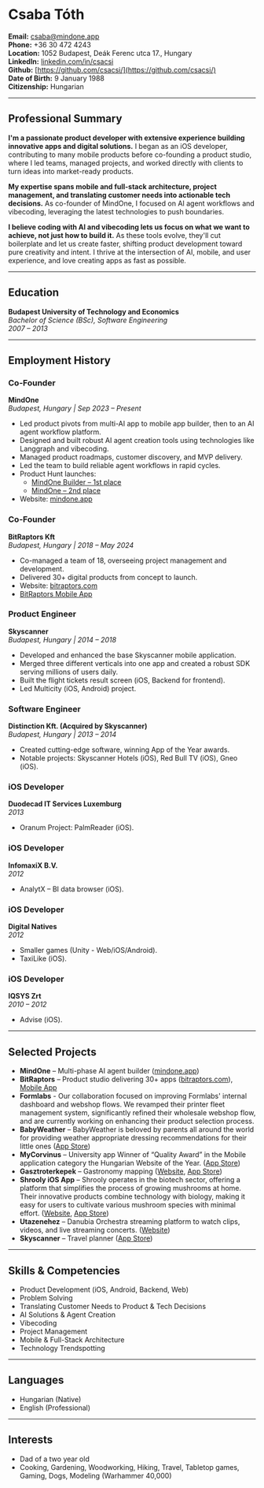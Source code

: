 # Csaba Tóth

**Email:** csaba@mindone.app  
**Phone:** +36 30 472 4243  
**Location:** 1052 Budapest, Deák Ferenc utca 17., Hungary  
**LinkedIn:** [linkedin.com/in/csacsi](https://www.linkedin.com/in/csacsi)  
**Github:** [https://github.com/csacsi/](https://github.com/csacsi/)  
**Date of Birth:** 9 January 1988  
**Citizenship:** Hungarian

---

## Professional Summary

**I'm a passionate product developer with extensive experience building innovative apps and digital solutions.** I began as an iOS developer, contributing to many mobile products before co-founding a product studio, where I led teams, managed projects, and worked directly with clients to turn ideas into market-ready products.

**My expertise spans mobile and full-stack architecture, project management, and translating customer needs into actionable tech decisions.** As co-founder of MindOne, I focused on AI agent workflows and vibecoding, leveraging the latest technologies to push boundaries.

**I believe coding with AI and vibecoding lets us focus on what we want to achieve, not just how to build it.** As these tools evolve, they'll cut boilerplate and let us create faster, shifting product development toward pure creativity and intent. I thrive at the intersection of AI, mobile, and user experience, and love creating apps as fast as possible.

---

## Education

**Budapest University of Technology and Economics**  
_Bachelor of Science (BSc), Software Engineering_  
_2007 – 2013_

---

## Employment History

### Co-Founder  
**MindOne**  
_Budapest, Hungary | Sep 2023 – Present_  
- Led product pivots from multi-AI app to mobile app builder, then to an AI agent workflow platform.
- Designed and built robust AI agent creation tools using technologies like Langgraph and vibecoding.
- Managed product roadmaps, customer discovery, and MVP delivery.
- Led the team to build reliable agent workflows in rapid cycles.
- Product Hunt launches:  
    - [MindOne Builder – 1st place](https://www.producthunt.com/products/mindone-appstore-of-ais/launches/mindone-builder)  
    - [MindOne – 2nd place](https://www.producthunt.com/products/mindone-appstore-of-ais/launches/mindone)
- Website: [mindone.app](https://www.mindone.app/)

### Co-Founder  
**BitRaptors Kft**  
_Budapest, Hungary | 2018 – May 2024_  
- Co-managed a team of 18, overseeing project management and development.
- Delivered 30+ digital products from concept to launch.
- Website: [bitraptors.com](https://bitraptors.com/)
- [BitRaptors Mobile App](https://apps.apple.com/us/app/bitraptors/id1606938049)

### Product Engineer  
**Skyscanner**  
_Budapest, Hungary | 2014 – 2018_  
- Developed and enhanced the base Skyscanner mobile application.
- Merged three different verticals into one app and created a robust SDK serving millions of users daily.
- Built the flight tickets result screen (iOS, Backend for frontend).
- Led Multicity (iOS, Android) project.

### Software Engineer  
**Distinction Kft. (Acquired by Skyscanner)**  
_Budapest, Hungary | 2013 – 2014_  
- Created cutting-edge software, winning App of the Year awards.
- Notable projects: Skyscanner Hotels (iOS), Red Bull TV (iOS), Gneo (iOS).

### iOS Developer  
**Duodecad IT Services Luxemburg**  
_2013_  
- Oranum Project: PalmReader (iOS).

### iOS Developer  
**InfomaxiX B.V.**  
_2012_  
- AnalytX – BI data browser (iOS).

### iOS Developer  
**Digital Natives**  
_2012_  
- Smaller games (Unity - Web/iOS/Android).
- TaxiLike (iOS).

### iOS Developer  
**IQSYS Zrt**  
_2010 – 2012_  
- Advise (iOS).
---

## Selected Projects

- **MindOne** – Multi-phase AI agent builder ([mindone.app](https://www.mindone.app/))
- **BitRaptors** – Product studio delivering 30+ apps ([bitraptors.com](https://bitraptors.com)), [Mobile App](https://apps.apple.com/us/app/bitraptors/id1606938049)
- **Formlabs**  - Our collaboration focused on improving Formlabs' internal dashboard and webshop flows. We revamped their printer fleet management system, significantly refined their wholesale webshop flow, and are currently working on enhancing their product selection process.
- **BabyWeather** – BabyWeather is beloved by parents all around the world for providing weather appropriate dressing recommendations for their little ones ([App Store](https://apps.apple.com/us/app/babyweather/id1294123874))
- **MyCorvinus** – University app Winner of “Quality Award” in the Mobile application category the Hungarian Website of the Year. ([App Store](https://apps.apple.com/hu/app/mycorvinus/id1539790856))
- **Gasztroterkepek** – Gastronomy mapping ([Website](https://gasztroterkepek.hu/), [App Store](https://apps.apple.com/hu/app/balatoni-gasztrot%C3%A9rk%C3%A9p/id1389054905?l=hu))
- **Shrooly iOS App** – Shrooly operates in the biotech sector, offering a platform that simplifies the process of growing mushrooms at home. Their innovative products combine technology with biology, making it easy for users to cultivate various mushroom species with minimal effort. ([Website](https://eu.shrooly.com/), [App Store](https://apps.apple.com/hu/app/shrooly-smart-mushroom-growing/id6448950051))
- **Utazenehez** – Danubia Orchestra streaming platform to watch clips, videos, and live streaming concerts. ([Website](https://utazenehez.hu/videotar))
- **Skyscanner** – Travel planner ([App Store](https://apps.apple.com/zw/app/skyscanner-flights-hotels-cars/id415458524))

---

## Skills & Competencies

- Product Development (iOS, Android, Backend, Web)
- Problem Solving
- Translating Customer Needs to Product & Tech Decisions
- AI Solutions & Agent Creation
- Vibecoding
- Project Management
- Mobile & Full-Stack Architecture
- Technology Trendspotting

---

## Languages

- Hungarian (Native)
- English (Professional)

---

## Interests
- Dad of a two year old
- Cooking, Gardening, Woodworking, Hiking, Travel, Tabletop games, Gaming, Dogs, Modeling (Warhammer 40,000)
